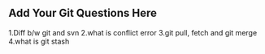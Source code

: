 Add Your Git Questions Here
----------------------------
1.Diff b/w git and svn
2.what is conflict error
3.git pull, fetch and git merge
4.what is git stash


